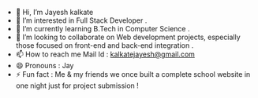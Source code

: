 - 👋 Hi, I’m Jayesh kalkate
- 👀 I’m interested in Full Stack Developer .
- 🌱 I’m currently learning B.Tech in Computer Science .
- 💞️ I’m looking to collaborate on Web development projects, especially those focused on front-end and back-end integration .
- 📫 How to reach me Mail Id : kalkatejayesh@gmail.com
- 😄 Pronouns : Jay
- ⚡ Fun fact : Me & my friends we once built a complete school website in one night just for project submission !
